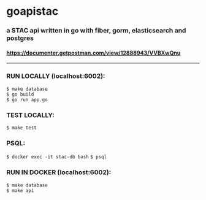 # goapistac  
### a STAC api written in go with fiber, gorm, elasticsearch and postgres  
#### https://documenter.getpostman.com/view/12888943/VVBXwQnu   
-------

### RUN LOCALLY (localhost:6002):   
```$ make database```  
```$ go build```  
```$ go run app.go```  
    
### TEST LOCALLY:       
```$ make test```
   
### PSQL:
```$ docker exec -it stac-db bash```
```$ psql```

### RUN IN DOCKER (localhost:6002):  
```$ make database```  
```$ make api```  
   

